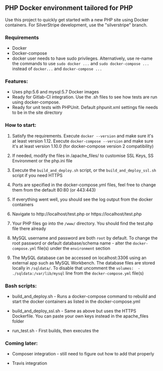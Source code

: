 ## PHP Docker environment tailored for PHP

Use this project to quickly get started with a new PHP site using Docker containers. For SilverStripe development, use the "silverstripe" branch.

### Requirements

* Docker
* Docker-compose
* docker user needs to have sudo privileges. Alternatively, use re-name the commands to use `sudo docker ...` and `sudo docker-compose ...` instead of `docker...` and `docker-compose ...`

### Features:

* Uses php:5.6 and mysql:5.7 Docker images
* Ready for Gitlab-CI integration. Use the .sh files to see how tests are run using docker-compose.
* Ready for unit tests with PHPUnit. Default phpunit.xml settings file needs to be in the site directory

### How to start:

1. Satisfy the requirements. Execute `docker --version` and make sure it's at least version 1.12. Execute `docker-compose --version` and make sure it's at least version 1.10.0 (for docker-compose version 2 compatibility)

2. If needed, modify the files in /apache_files/ to customise SSL Keys, SS Environment or the php.ini file

3. Execute the `build_and_deploy.sh` script, or the `build_and_deploy_ssl.sh` script if you need HTTPS

4. Ports are specified in the docker-compose.yml files, feel free to change them from the default 80:80 (or 443:443)

5. If everything went well, you should see the log output from the docker containers

6. Navigate to http://localhost/test.php or https://localhost/test.php

7. Your PHP files go into the `/www/` directory. You should find the test.php file there already

8. MySQL username and password are both `root` by default. To change the root password or default database/schema name - alter the `docker-compose.yml` file(s) under the `environment` section

9. The MySQL database can be accessed on localhost:3306 using an external app such as MySQL Workbench. The database files are stored locally in `/sqldata/`. To disable that uncomment the `volumes:  - ./sqldata:/var/lib/mysql` line from the `docker-compose.yml` file(s)

### Bash scripts:

* build_and_deploy.sh - Runs a docker-compose command to rebuild and start the docker containers as listed in the docker-compose.yml 

* build_and_deploy_ssl.sh - Same as above but uses the HTTPS Dockerfile. You can paste your own keys instead in the apache_files folder

* run_test.sh - First builds, then executes the 

### Coming later: 

* Composer integration - still need to figure out how to add that properly

* Travis integration